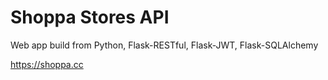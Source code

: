 # Shoppa Stores API 
Web app build from Python, Flask-RESTful, Flask-JWT, Flask-SQLAlchemy


https://shoppa.cc